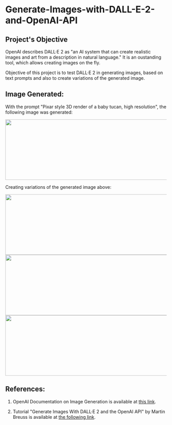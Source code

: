 # Generate-Images-with-DALL-E-2-and-OpenAI-API

## Project's Objective

OpenAI describes DALL·E 2 as "an AI system that can create realistic images and art from a description in natural language."  It is an oustanding tool, which allows creating images on the fly.

Objective of this project is to test DALL·E 2 in generating images, based on text prompts and also to create variations of the generated image.

## Image Generated:
With the prompt "Pixar style 3D render of a baby tucan, high resolution", the following image was generated:
<p align="left">
  <img width="631" height="188" src="images/image.jpg">
</p>

Creating variations of the generated image above:
<p align="left">
  <img width="631" height="188" src="images/image_0.jpg"><img width="631" height="188" src="images/image_1.jpg"><img width="631" height="188" src="images/image_2.jpg">
</p>

## References:

1. OpenAI Documentation on Image Generation is available at [this link](https://platform.openai.com/docs/guides/images).

2. Tutorial "Generate Images With DALL·E 2 and the OpenAI API" by Martin Breuss is available at [the following link](https://realpython.com/generate-images-with-dalle-openai-api/).
